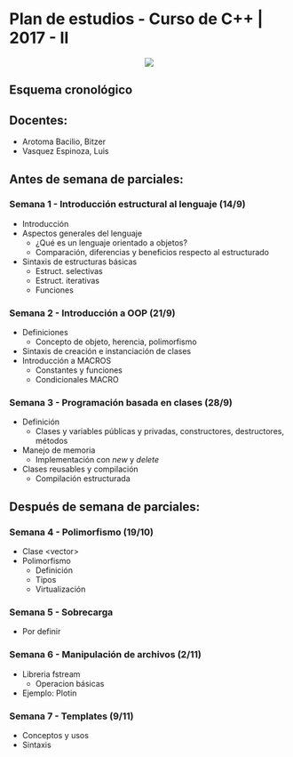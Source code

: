 # Plan de estudios - Curso de C++ | 2017 - II

<p align="center"><img src="https://isocpp.org/files/img/cpp_logo.png"/></p>

## Esquema cronológico
## Docentes:
* Arotoma Bacilio, Bitzer
* Vasquez Espinoza, Luis

## Antes de semana de parciales:
### Semana 1 - Introducción estructural al lenguaje (14/9)
* Introducción
* Aspectos generales del lenguaje
	* ¿Qué es un lenguaje orientado a objetos?
	* Comparación, diferencias y beneficios respecto al estructurado
* Sintaxis de estructuras básicas
	* Estruct. selectivas
	* Estruct. iterativas
  * Funciones

### Semana 2 - Introducción a OOP (21/9)
* Definiciones
	* Concepto de objeto, herencia, polimorfismo
* Sintaxis de creación e instanciación de clases
* Introducción a MACROS
	* Constantes y funciones
	* Condicionales MACRO

### Semana 3 - Programación basada en clases (28/9)
* Definición
	* Clases y variables públicas y privadas, constructores, destructores, métodos
* Manejo de memoria
	* Implementación con _new_ y _delete_
* Clases reusables y compilación
	* Compilación estructurada

## Después de semana de parciales:
### Semana 4 - Polimorfismo (19/10)
* Clase \<vector>
* Polimorfismo
	* Definición
	* Tipos
	* Virtualización

### Semana 5 - Sobrecarga
* Por definir

### Semana 6 - Manipulación de archivos (2/11)
* Libreria fstream
	* Operacion básicas
* Ejemplo: Plotin

### Semana 7 - Templates (9/11)
* Conceptos y usos
* Sintaxis
